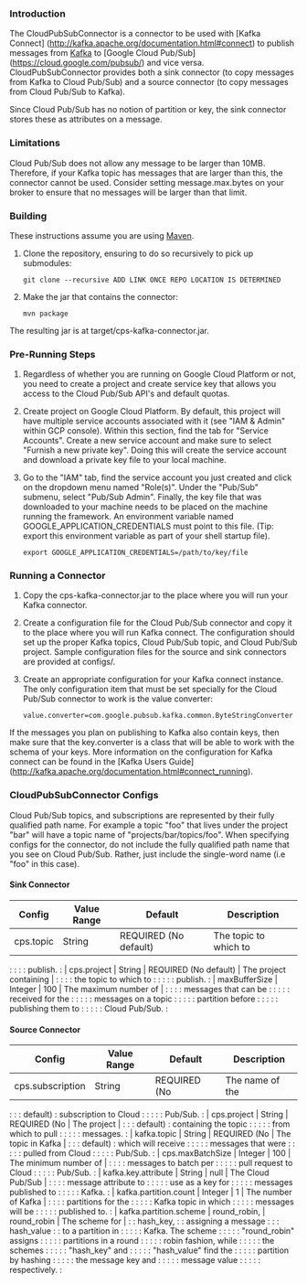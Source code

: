 ### Introduction

The CloudPubSubConnector is a connector to be used with [Kafka Connect]
(http://kafka.apache.org/documentation.html#connect) to publish messages from
[Kafka](http://kafka.apache.org) to [Google Cloud Pub/Sub]
(https://cloud.google.com/pubsub/) and vice versa. CloudPubSubConnector provides
both a sink connector (to copy messages from Kafka to Cloud Pub/Sub) and a
source connector (to copy messages from Cloud Pub/Sub to Kafka).

Since Cloud Pub/Sub has no notion of partition or key, the sink connector stores
these as attributes on a message.

### Limitations

Cloud Pub/Sub does not allow any message to be larger than 10MB. Therefore, if
your Kafka topic has messages that are larger than this, the connector cannot be
used. Consider setting message.max.bytes on your broker to ensure that no
messages will be larger than that limit.

### Building

These instructions assume you are using [Maven](https://maven.apache.org/).

1.  Clone the repository, ensuring to do so recursively to pick up submodules:

    `git clone --recursive ADD LINK ONCE REPO LOCATION IS DETERMINED`

2.  Make the jar that contains the connector:

    `mvn package`

The resulting jar is at target/cps-kafka-connector.jar.

### Pre-Running Steps

1.  Regardless of whether you are running on Google Cloud Platform or not, you
    need to create a project and create service key that allows you access to
    the Cloud Pub/Sub API's and default quotas.

2.  Create project on Google Cloud Platform. By default, this project will have
    multiple service accounts associated with it (see "IAM & Admin" within GCP
    console). Within this section, find the tab for "Service Accounts". Create a
    new service account and make sure to select "Furnish a new private key".
    Doing this will create the service account and download a private key file
    to your local machine.

3.  Go to the "IAM" tab, find the service account you just created and click on
    the dropdown menu named "Role(s)". Under the "Pub/Sub" submenu, select
    "Pub/Sub Admin". Finally, the key file that was downloaded to your machine
    needs to be placed on the machine running the framework. An environment
    variable named GOOGLE_APPLICATION_CREDENTIALS must point to this file. (Tip:
    export this environment variable as part of your shell startup file).

    `export GOOGLE_APPLICATION_CREDENTIALS=/path/to/key/file`

### Running a Connector

1.  Copy the cps-kafka-connector.jar to the place where you will run your Kafka
    connector.

2.  Create a configuration file for the Cloud Pub/Sub connector and copy it to
    the place where you will run Kafka connect. The configuration should set up
    the proper Kafka topics, Cloud Pub/Sub topic, and Cloud Pub/Sub project.
    Sample configuration files for the source and sink connectors are provided
    at configs/.

3.  Create an appropriate configuration for your Kafka connect instance. The
    only configuration item that must be set specially for the Cloud Pub/Sub
    connector to work is the value converter:

    `value.converter=com.google.pubsub.kafka.common.ByteStringConverter`

If the messages you plan on publishing to Kafka also contain keys, then make
sure that the key.converter is a class that will be able to work with the schema
of your keys. More information on the configuration for Kafka connect can be
found in the [Kafka Users Guide]
(http://kafka.apache.org/documentation.html#connect_running).

### CloudPubSubConnector Configs

Cloud Pub/Sub topics, and subscriptions are represented by their fully qualified
path name. For example a topic "foo" that lives under the project "bar" will
have a topic name of "projects/bar/topics/foo". When specifying configs for the
connector, do not include the fully qualified path name that you see on Cloud
Pub/Sub. Rather, just include the single-word name (i.e "foo" in this case).

#### Sink Connector

| Config        | Value Range | Default               | Description            |
| ------------- | ----------- | --------------------- | ---------------------- |
| cps.topic     | String      | REQUIRED (No default) | The topic to which to  |
:               :             :                       : publish.               :
| cps.project   | String      | REQUIRED (No default) | The project containing |
:               :             :                       : the topic to which to  :
:               :             :                       : publish.               :
| maxBufferSize | Integer     | 100                   | The maximum number of  |
:               :             :                       : messages that can be   :
:               :             :                       : received for the       :
:               :             :                       : messages on a topic    :
:               :             :                       : partition before       :
:               :             :                       : publishing them to     :
:               :             :                       : Cloud Pub/Sub.         :

#### Source Connector

| Config                 | Value Range  | Default      | Description           |
| ---------------------- | ------------ | ------------ | --------------------- |
| cps.subscription       | String       | REQUIRED (No | The name of the       |
:                        :              : default)     : subscription to Cloud :
:                        :              :              : Pub/Sub.              :
| cps.project            | String       | REQUIRED (No | The project           |
:                        :              : default)     : containing the topic  :
:                        :              :              : from which to pull    :
:                        :              :              : messages.             :
| kafka.topic            | String       | REQUIRED (No | The topic in Kafka    |
:                        :              : default)     : which will receive    :
:                        :              :              : messages that were    :
:                        :              :              : pulled from Cloud     :
:                        :              :              : Pub/Sub.              :
| cps.maxBatchSize       | Integer      | 100          | The minimum number of |
:                        :              :              : messages to batch per :
:                        :              :              : pull request to Cloud :
:                        :              :              : Pub/Sub.              :
| kafka.key.attribute    | String       | null         | The Cloud Pub/Sub     |
:                        :              :              : message attribute to  :
:                        :              :              : use as a key for      :
:                        :              :              : messages published to :
:                        :              :              : Kafka.                :
| kafka.partition.count  | Integer      | 1            | The number of Kafka   |
:                        :              :              : partitions for the    :
:                        :              :              : Kafka topic in which  :
:                        :              :              : messages will be      :
:                        :              :              : published to.         :
| kafka.partition.scheme | round_robin, | round_robin  | The scheme for        |
:                        : hash_key,    :              : assigning a message   :
:                        : hash_value   :              : to a partition in     :
:                        :              :              : Kafka. The scheme     :
:                        :              :              : "round_robin" assigns :
:                        :              :              : partitions in a round :
:                        :              :              : robin fashion, while  :
:                        :              :              : the schemes           :
:                        :              :              : "hash_key" and        :
:                        :              :              : "hash_value" find the :
:                        :              :              : partition by hashing  :
:                        :              :              : the message key and   :
:                        :              :              : message value         :
:                        :              :              : respectively.         :
